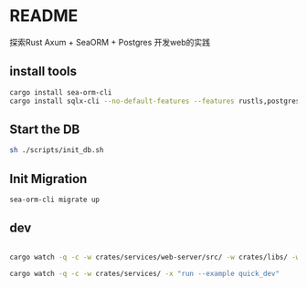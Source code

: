 # README

探索Rust Axum + SeaORM + Postgres 开发web的实践

## install tools

```bash
cargo install sea-orm-cli
cargo install sqlx-cli --no-default-features --features rustls,postgres
```

## Start the DB

```bash
sh ./scripts/init_db.sh
```

## Init Migration

```bash
sea-orm-cli migrate up
```

## dev

```bash

cargo watch -q -c -w crates/services/web-server/src/ -w crates/libs/ -w .cargo/ -x "run -p web-server"

cargo watch -q -c -w crates/services/ -x "run --example quick_dev"

```
